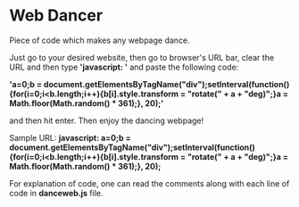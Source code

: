 # Web Dancer
Piece of code which makes any webpage dance.

Just go to your desired website, then go to browser's URL bar, clear the URL and then type **'javascript: '** and paste the following code: 

**'a=0;b = document.getElementsByTagName("div");setInterval(function(){for(i=0;i<b.length;i++){b[i].style.transform = "rotate(" + a + "deg)";}a = Math.floor(Math.random() * 361);}, 20);'** 

and then hit enter. Then enjoy the dancing webpage!

Sample URL: **javascript: a=0;b = document.getElementsByTagName("div");setInterval(function(){for(i=0;i<b.length;i++){b[i].style.transform = "rotate(" + a + "deg)";}a = Math.floor(Math.random() * 361);}, 20);**

For explanation of code, one can read the comments along with each line of code in **danceweb.js** file.
